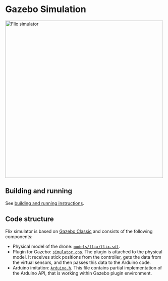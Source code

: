 # Gazebo Simulation

<img src="../docs/img/simulator.png" width=500 alt="Flix simulator">

## Building and running

See [building and running instructions](../docs/build.md#simulation).

## Code structure

Flix simulator is based on [Gazebo Classic](https://classic.gazebosim.org) and consists of the following components:

* Physical model of the drone: [`models/flix/flix.sdf`](models/flix/flix.sdf).
* Plugin for Gazebo: [`simulator.cpp`](simulator.cpp). The plugin is attached to the physical model. It receives stick positions from the controller, gets the data from the virtual sensors, and then passes this data to the Arduino code.
* Arduino imitation: [`Arduino.h`](Arduino.h). This file contains partial implementation of the Arduino API, that is working within Gazebo plugin environment.
